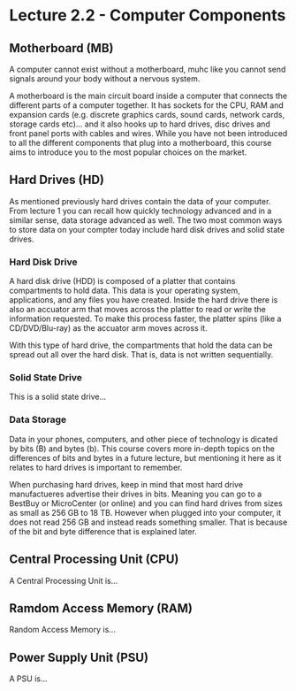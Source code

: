 # Lecture 2.2 - Computer Components

## Motherboard (MB)

A computer cannot exist without a motherboard, muhc like you cannot send signals around your body without a nervous system.

A motherboard is the main circuit board inside a computer that connects the different parts of a computer together. It has sockets for the CPU, RAM and expansion cards (e.g. discrete graphics cards, sound cards, network cards, storage cards etc)... and it also hooks up to hard drives, disc drives and front panel ports with cables and wires. While you have not been introduced to all the different components that plug into a motherboard, this course aims to introduce you to the most popular choices on the market.

## Hard Drives (HD)

As mentioned previously hard drives contain the data of your computer. From lecture 1 you can recall how quickly technology advanced and in a similar sense, data storage advanced as well. The two most common ways to store data on your compter today include hard disk drives and solid state drives.

### Hard Disk Drive

A hard disk drive (HDD) is composed of a platter that contains compartments to hold data. This data is your operating system, applications, and any files you have created. Inside the hard drive there is also an accuator arm that moves across the platter to read or write the information requested. To make this process faster, the platter spins (like a CD/DVD/Blu-ray) as the accuator arm moves across it.

With this type of hard drive, the compartments that hold the data can be spread out all over the hard disk. That is, data is not written sequentially.

### Solid State Drive

This is a solid state drive...

### Data Storage

Data in your phones, computers, and other piece of technology is dicated by bits (B) and bytes (b). This course covers more in-depth topics on the differences of bits and bytes in a future lecture, but mentioning it here as it relates to hard drives is important to remember.

When purchasing hard drives, keep in mind that most hard drive manufactueres advertise their drives in bits. Meaning you can go to a BestBuy or MicroCenter (or online) and you can find hard drives from sizes as small as 256 GB to 18 TB. However when plugged into your computer, it does not read 256 GB and instead reads something smaller. That is because of the bit and byte difference that is explained later.

## Central Processing Unit (CPU)

A Central Processing Unit is...

## Ramdom Access Memory (RAM)

Random Access Memory is...

## Power Supply Unit (PSU)

A PSU is...
